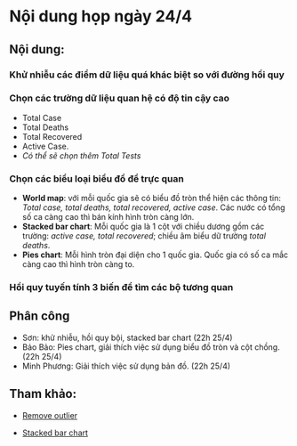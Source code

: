# Nội dung họp ngày 24/4

## Nội dung:

### Khử nhiễu các điểm dữ liệu quá khác biệt so với đường hồi quy

### Chọn các trường dữ liệu quan hệ có độ tin cậy cao

- Total Case
- Total Deaths
- Total Recovered
- Active Case.
- _Có thể sẽ chọn thêm Total Tests_

### Chọn các biểu loại biểu đồ để trực quan

- **World map**: với mỗi quốc gia sẽ có biểu đồ tròn thể hiện các thông tin: _Total case, total deaths, total recovered, active case_. Các nước có tổng số ca càng cao thì bán kính hình tròn càng lớn.
- **Stacked bar chart**: Mỗi quốc gia là 1 cột với chiều dương gồm các trường: _active case, total recovered_; chiều âm biểu dữ trường _total deaths_.
- **Pies chart**: Mỗi hình tròn đại diện cho 1 quốc gia. Quốc gia có số ca mắc càng cao thì hình tròn càng to.

### Hồi quy tuyến tính 3 biến để tìm các bộ tương quan

## Phân công

- Sơn: khử nhiễu, hồi quy bội, stacked bar chart (22h 25/4)
- Bảo Bảo: Pies chart, giải thích việc sử dụng biểu đồ tròn và cột chồng. (22h 25/4)
- Minh Phương: Giải thích việc sử dụng bản đồ. (22h 25/4)

## Tham khảo:

- [Remove outlier][1]
- [Stacked bar chart][2]

  [1]: https://machinelearningmastery.com/how-to-use-statistics-to-identify-outliers-in-data/
  [2]: https://stackoverflow.com/questions/50953645/python-stacked-bar-chart-with-multiple-series
